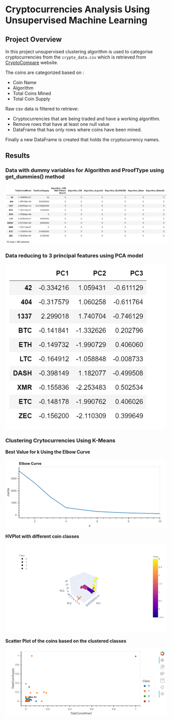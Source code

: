 # Cryptocurrencies Analysis Using Unsupervised Machine Learning

## Project Overview

In this project unsupervised clustering algorithm is used to categorise cryptocurrencies from the ```crypto_data.csv``` which is retrieved from 
[CryptoCompare](https://www.cryptocompare.com/) website.

The coins are categorized based on :
- Coin Name 
- Algorithm
- Total Coins Mined 
- Total Coin Supply


Raw csv data is filtered to retrieve: 

- Cryptocurrencies that are being traded and have a working algorithm.
- Remove rows that have at least one null value
- DataFrame that has only rows where coins have been mined.

Finally a new DataFrame is created that holds the cryptocurrency names.

## Results

### Data with dummy variables for Algorithm and ProofType using get_dummies() method

![Data using get_dummies().png](https://github.com/smj452/Cryptocurrencies/blob/main/Resources/Data%20using%20get_dummies().png)

### Data reducing to 3 principal features using PCA model
![Data using PCA.png](https://github.com/smj452/Cryptocurrencies/blob/main/Resources/Data%20using%20PCA.png)


### Clustering Crytocurrencies Using K-Means

**Best Value for k Using the Elbow Curve**

![elbow curve.png](https://github.com/smj452/Cryptocurrencies/blob/main/Resources/elbow%20curve.png)

**HVPlot with different coin classes**

![HVPlot.png](https://github.com/smj452/Cryptocurrencies/blob/main/Resources/HVPlot.png)

**Scatter Plot of the coins based on the clustered classes**

![Scatter Plot.png](https://github.com/smj452/Cryptocurrencies/blob/main/Resources/Scatter%20Plot.png)
